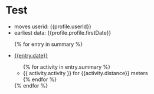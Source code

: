 # Test

- moves userid: {{profile.userId}}
- earliest data: {{profile.profile.firstDate}}

<ul>
{% for entry in summary %}
<li><p><a href="/api/gpx/{{entry.date}}">{{entry.date}}</a></p>
<ul>
{% for activity in entry.summary %}
<li>{{ activity.activity }} for {{activity.distance}} meters</li>
{% endfor %}
</ul>
{% endfor %}
</ul>

